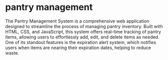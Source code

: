 # pantry management
The Pantry Management System is a comprehensive web application designed to streamline the process of managing pantry inventory. Built with HTML, CSS, and JavaScript, this system offers real-time tracking of pantry items, allowing users to effortlessly add, edit, and delete items as needed. One of its standout features is the expiration alert system, which notifies users when items are nearing their expiration dates, helping to reduce waste. 
